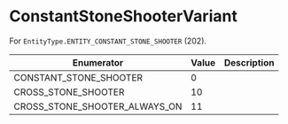 # ConstantStoneShooterVariant

For `EntityType.ENTITY_CONSTANT_STONE_SHOOTER` (202). 

| Enumerator | Value | Description |
| - | - | - |
| CONSTANT_STONE_SHOOTER | 0 |  |
| CROSS_STONE_SHOOTER | 10 |  |
| CROSS_STONE_SHOOTER_ALWAYS_ON | 11 |  |
